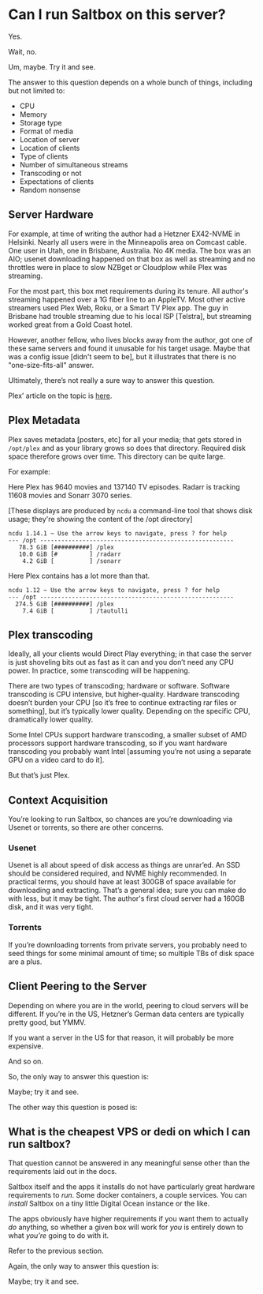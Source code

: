 # Can I run Saltbox on this server?

Yes.

Wait, no.

Um, maybe.  Try it and see.

The answer to this question depends on a whole bunch of things, including but not limited to:

- CPU
- Memory
- Storage type
- Format of media
- Location of server
- Location of clients
- Type of clients
- Number of simultaneous streams
- Transcoding or not
- Expectations of clients
- Random nonsense

## Server Hardware

For example, at time of writing the author had a Hetzner EX42-NVME in Helsinki.  Nearly all users were in the Minneapolis area on Comcast cable.  One user in Utah, one in Brisbane, Australia.  No 4K media.  The box was an AIO; usenet downloading happened on that box as well as streaming and no throttles were in place to slow NZBget or Cloudplow while Plex was streaming.

For the most part, this box met requirements during its tenure.  All author's streaming happened over a 1G fiber line to an AppleTV.  Most other active streamers used Plex Web, Roku, or a Smart TV Plex app.  The guy in Brisbane had trouble streaming due to his local ISP [Telstra], but streaming worked great from a Gold Coast hotel.

However, another fellow, who lives blocks away from the author, got one of these same servers and found it unusable for his target usage.  Maybe that was a config issue [didn't seem to be], but it illustrates that there is no "one-size-fits-all" answer.

Ultimately, there’s not really a sure way to answer this question.

Plex’ article on the topic is [here](https://support.plex.tv/articles/200375666-plex-media-server-requirements/).

## Plex Metadata

Plex saves metadata [posters, etc] for all your media; that gets stored in `/opt/plex` and as your library grows so does that directory.  Required disk space therefore grows over time.  This directory can be quite large.

For example:

Here Plex has 9640 movies and 137140 TV episodes.  Radarr is tracking 11608 movies and Sonarr 3070 series.

[These displays are produced by `ncdu` a command-line tool that shows disk usage; they're showing the content of the /opt directory]

```text
ncdu 1.14.1 ~ Use the arrow keys to navigate, press ? for help
--- /opt -------------------------------------------------------
   78.3 GiB [##########] /plex
   10.0 GiB [#         ] /radarr
    4.2 GiB [          ] /sonarr
```

Here Plex contains has a lot more than that.

```text
ncdu 1.12 ~ Use the arrow keys to navigate, press ? for help
--- /opt -------------------------------------------------------
  274.5 GiB [##########] /plex
    7.4 GiB [          ] /tautulli
```

## Plex transcoding

Ideally, all your clients would Direct Play everything; in that case the server is just shoveling bits out as fast as it can and you don’t need any CPU power.  In practice, some transcoding will be happening.

There are two types of transcoding; hardware or software.  Software transcoding is CPU intensive, but higher-quality.  Hardware transcoding doesn’t burden your CPU [so it’s free to continue extracting rar files or something], but it’s typically lower quality.  Depending on the specific CPU, dramatically lower quality.

Some Intel CPUs support hardware transcoding, a smaller subset of AMD processors support hardware transcoding, so if you want hardware transcoding you probably want Intel [assuming you’re not using a separate GPU on a video card to do it].

But that’s just Plex.

## Context Acquisition

You’re looking to run Saltbox, so chances are you’re downloading via Usenet or torrents, so there are other concerns.

### Usenet

Usenet is all about speed of disk access as things are unrar’ed.  An SSD should be considered required, and NVME highly recommended.  In practical terms, you should have at least 300GB of space available for downloading and extracting.  That’s a general idea; sure you can make do with less, but it may be tight.  The author's first cloud server had a 160GB disk, and it was very tight.

### Torrents

If you’re downloading torrents from private servers, you probably need to seed things for some minimal amount of time; so multiple TBs of disk space are a plus.

## Client Peering to the Server

Depending on where you are in the world, peering to cloud servers will be different.  If you’re in the US, Hetzner’s German data centers are typically pretty good, but YMMV.

If you want a server in the US for that reason, it will probably be more expensive.

And so on.

So, the only way to answer this question is:

Maybe; try it and see.

The other way this question is posed is:

## What is the cheapest VPS or dedi on which I can run saltbox?

That question cannot be answered in any meaningful sense other than the requirements laid out in the docs.

Saltbox itself and the apps it installs do not have particularly great hardware requirements to *run*.  Some docker containers, a couple services.  You can *install* Saltbox on a tiny little Digital Ocean instance or the like.

The apps obviously have higher requirements if you want them to actually *do* anything, so whether a given box will work for *you* is entirely down to what *you’re* going to do with it.

Refer to the previous section.

Again, the only way to answer this question is:

Maybe; try it and see.
